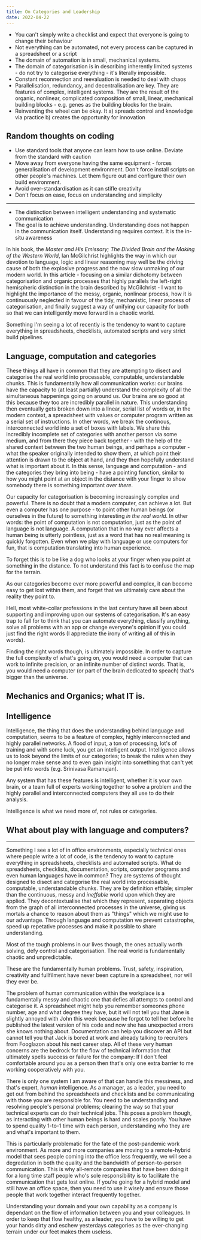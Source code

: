 ```yaml
---
title: On Categories and Leadership
date: 2022-04-22
---
```


- You can't simply write a checklist and expect that everyone is going to change their behaviour
- Not everything can be automated, not every process can be captured in a spreadsheet or a script
- The domain of automation is in small, mechanical systems.
- The domain of categorisation is in describing inherently limited systems - do not try to categorise everything - it's literally impossible.
- Constant reconnection and reevaluation is needed to deal with chaos
- Parallelisation, redundancy, and decentralisation are key. They are features of complex, intelligent systems. They are the result of the organic, nonlinear, complicated composition of small, linear, mechanical building blocks - e.g. genes as the building blocks for the brain.
- Reinventing the wheel can be okay. It a) spreads control and knowledge via practice b) creates the opportunity for innovation

## Random thoughts on coding
- Use standard tools that anyone can learn how to use online. Deviate from the standard with caution
- Move away from everyone having the same equipment - forces generalisation of development environment. Don't force install scripts on other people's machines. Let them figure out and configure their own build environment.
- Avoid over-standardisation as it can stifle creativity
- Don't focus on ease, focus on understanding and simplicity

--- 

- The distinction between intelligent understanding and systematic communication
- The goal is to achieve understanding. Understanding does not happen in the communication itself. Understanding requires context. It is the in-situ awareness 

In his book, the *Master and His Emissary; The Divided Brain and the Making of the Western World*, Ian McGilchrist highlights the way in which our devotion to language, logic and linear reasoning may well be the driving cause of both the explosive progress and the now slow unmaking of our modern world. In this article - focusing on a similar dichotomy between categorisation and organic processes that highly parallels the left-right hemispheric distinction in the brain described by McGilchrist - I want to highlight the importance of the messy, organic, nonlinear process, how it is continuously neglected in favour of the tidy, mechanistic, linear process of categorisation, and finally suggest a way of unifying our capacity for both so that we can intelligently move forward in a chaotic world. 

Something I'm seeing a lot of recently is the tendency to want to capture everything in spreadsheets, checklists, automated scripts and very strict build pipelines. 

## Language, computation and categories

These things all have in common that they are attempting to disect and categorise the real world into processable, computable, understandable chunks. This is fundamentally how all communication works: our brains have the capacity to (at least partially) understand the complexity of all the simultaneous happenings going on around us. Our brains are so good at this because they too are incredibly parallel in nature. This understanding then eventually gets broken down into a linear, serial list of words or, in the modern context, a spreadsheet with values or computer program written as a serial set of instructions. In other words, we break the continous, interconnected world into a set of boxes with labels. We share this incredibly incomplete set of categories with another person via some medium, and from there they piece back together - with the help of the shared context between the two human beings, and perhaps a computer - what the speaker originally intended to show them, at which point their attention is drawn to the object at hand, and they then hopefully understand what is important about it. In this sense, language and computation - and the categories they bring into being - have a pointing function, similar to how you might point at an object in the distance with your finger to show somebody there is something important *over there*. 

Our capacity for categorisation is becoming increasingly complex and powerful. There is no doubt that a modern computer, can achieve a lot. But even a computer has one purpose - to point other human beings (or ourselves in the future) to something interesting *in the real world*. In other words: the point of computation is not computation, just as the point of language is not language. A computation that in no way ever affects a human being is utterly pointless, just as a word that has no real meaning is quickly forgotten. Even when we play with language or use computers for fun, that is computation translating into human experience. 

To forget this is to be like a dog who looks at your finger when you point at something in the distance. To not understand this fact is to confuse the map for the terrain. 

As our categories become ever more powerful and complex, it can become easy to get lost within them, and forget that we ultimately care about the reality they point to. 


Hell, most white-collar professions in the last century have all been about supporting and improving upon our systems of categorisation. It's an easy trap to fall for to think that you can automate everything, classify anything, solve all problems with an app or change everyone's opinion if you could just find the right words (I appreciate the irony of writing all of this in words).

Finding the right words though, is ultimately impossible. In order to capture the full complexity of what's going on, you would need a computer that can work to infinite precision, or an infinite number of distinct words. That is, you would need a computer (or part of the brain dedicated to speach) that's bigger than the universe. 

## Mechanics and Organics; what IT is.

## Intelligence
Intelligence, the thing that does the understanding behind language and computation, seems to be a feature of complex, highly interconnected and highly parallel networks. A flood of input, a ton of processing, lot's of training and with some luck, you get an intelligent output. Intelligence allows us to look beyond the limits of our categories; to break the rules when they no longer make sense and to even gain insight into something that can't yet be put into words (e.g. Srinivasa Ramanujan). 

Any system that has these features is intelligent, whether it is your own brain, or a team full of experts working together to solve a problem and the highly parallel and interconnected computers they all use to do their analysis. 

Intelligence is what we need more of, not rules or categories.



## What about play with language and computers?

---

Something I see a lot of in office environments, especially technical ones where people write a lot of code, is the tendency to want to capture everything in spreadsheets, checklists and automated scripts. What do spreadsheets, checklists, documentation, scripts, computer programs and even human languages have in common? They are systems of thought designed to disect and categorise the real world into processable, computable, understandable chunks. They are by definition effable; simpler than the continuous, messy and *ineffable* world upon which they are applied. They decontextualise that which they represent, separating objects from the graph of all interconnected processes in the universe, giving us mortals a chance to reason about them as "things" which we might use to our advantage. Through language and computation we prevent catastrophe, speed up repetative processes and make it possible to share understanding. 

Most of the tough problems in our lives though, the ones actually worth solving, defy control and categorisation. The real world is fundamentally chaotic and unpredictable. 



These are the fundamentally human problems. Trust, safety, inspiration, creativity and fullfilment have never been capture in a spreadsheet, nor will they ever be. 



The problem of human communication within the workplace is a fundamentally messy and chaotic one that defies all attempts to control and categorise it. A spreadsheet might help you remember someones phone number, age and what degree they have, but it will not tell you that Jane is slightly annoyed with John this week because he forgot to tell her before he published the latest version of his code and now she has unexpected errors she knows nothing about. Documentation can help you discover an API but cannot tell you that Jack is bored at work and already talking to recruiters from Fooglazon about his next career step. All of these very human concerns are the bedrock for the flow of technical information that ultimately spells success or failure for the company: If I don't feel comfortable around you as a person then that's only one extra barrier to me working cooperatively with you. 

There is only one system I am aware of that can handle this messiness, and that's expert, *human* intelligence. As a manager, as a leader, you need to get out from behind the spreadsheets and checklists and be communicating with those you are responsible for. You need to be understanding and resolving people's personal problems; clearing the way so that your technical experts can do their technical jobs. This poses a problem though, as interacting with other human beings is hard and scales poorly. You have to spend quality 1-to-1 time with each person, understanding who they are and what's important to them.

This is particularly problematic for the fate of the post-pandemic work environment. As more and more companies are moving to a remote-hybrid model that sees people coming into the office less frequently, we will see a degredation in both the quality and the bandwidth of person-to-person communication. This is why all-remote companies that have been doing it for a long time staff people who's sole responsibility is to facilitate the communication that gets lost online. If you're going for a hybrid model and still have an office space, then you need to use it wisely and ensure those people that work together interact frequently together. 

Understanding your domain and your own capability as a company is dependant on the flow of information between you and your colleagues. In order to keep that flow healthy, as a leader, you have to be willing to get your hands dirty and eschew yesterdays categories as the ever-changing terrain under our feet makes them useless. 

